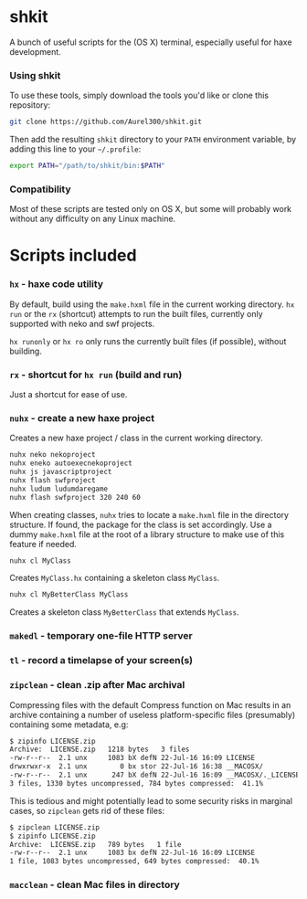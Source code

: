 shkit
===
A bunch of useful scripts for the (OS X) terminal, especially useful for haxe development.

### Using shkit

To use these tools, simply download the tools you'd like or clone this repository:

```bash
git clone https://github.com/Aurel300/shkit.git
```

Then add the resulting `shkit` directory to your `PATH` environment variable, by adding this line to your `~/.profile`:

```bash
export PATH="/path/to/shkit/bin:$PATH"
```

### Compatibility

Most of these scripts are tested only on OS X, but some will probably work without any difficulty on any Linux machine.

Scripts included
===

### `hx` - haxe code utility

By default, build using the `make.hxml` file in the current working directory. `hx run` or the `rx` (shortcut) attempts to run the built files, currently only supported with neko and swf projects.

`hx runonly` or `hx ro` only runs the currently built files (if possible), without building.

### `rx` - shortcut for `hx run` (build and run)

Just a shortcut for ease of use.

### `nuhx` - create a new haxe project

Creates a new haxe project / class in the current working directory.

```bash
nuhx neko nekoproject
nuhx eneko autoexecnekoproject
nuhx js javascriptproject
nuhx flash swfproject
nuhx ludum ludumdaregame
nuhx flash swfproject 320 240 60
```

When creating classes, `nuhx` tries to locate a `make.hxml` file in the directory structure. If found, the package for the class is set accordingly. Use a dummy `make.hxml` file at the root of a library structure to make use of this feature if needed.

```bash
nuhx cl MyClass
```

Creates `MyClass.hx` containing a skeleton class `MyClass`.

```bash
nuhx cl MyBetterClass MyClass
```

Creates a skeleton class `MyBetterClass` that extends `MyClass`.

### `makedl` - temporary one-file HTTP server

### `tl` - record a timelapse of your screen(s)

### `zipclean` - clean .zip after Mac archival

Compressing files with the default Compress function on Mac results in an archive containing a number of useless platform-specific files (presumably) containing some metadata, e.g:

```bash
$ zipinfo LICENSE.zip
Archive:  LICENSE.zip   1218 bytes   3 files
-rw-r--r--  2.1 unx     1083 bX defN 22-Jul-16 16:09 LICENSE
drwxrwxr-x  2.1 unx        0 bx stor 22-Jul-16 16:38 __MACOSX/
-rw-r--r--  2.1 unx      247 bX defN 22-Jul-16 16:09 __MACOSX/._LICENSE
3 files, 1330 bytes uncompressed, 784 bytes compressed:  41.1%
```

This is tedious and might potentially lead to some security risks in marginal cases, so `zipclean` gets rid of these files:

```bash
$ zipclean LICENSE.zip
$ zipinfo LICENSE.zip
Archive:  LICENSE.zip   789 bytes   1 file
-rw-r--r--  2.1 unx     1083 bx defN 22-Jul-16 16:09 LICENSE
1 file, 1083 bytes uncompressed, 649 bytes compressed:  40.1%
```

### `macclean` - clean Mac files in directory
